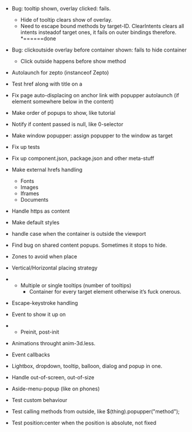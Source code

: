* Bug: tooltip shown, overlay clicked: fails.
	* Hide of tooltip clears show of overlay.
	* Need to escape bound methods by target-ID. ClearIntents clears all intents insteadof target ones, it fails on outer bindings therefore.
	*======done

* Bug: clickoutside overlay before container shown: fails to hide container
	* Click outside happens before show method

* Autolaunch for zepto (instanceof Zepto) 

* Test href along with title on a

* Fix page auto-displacing on anchor link with popupper autolaunch (if element somewhere below in the content)

* Make order of popups to show, like tutorial

* Notify if content passed is null, like 0-selector

* Make window popupper: assign popupper to the window as target

* Fix up tests
* Fix up component.json, package.json and other meta-stuff

* Make external hrefs handling
	* Fonts
	* Images
	* Iframes
	* Documents

* Handle https as content

* Make default styles

* handle case when the container is outside the viewport

* Find bug on shared content popups. Sometimes it stops to hide.

* Zones to avoid when place
* Vertical/Horizontal placing strategy
* + Multiple or single tooltips (number of tooltips)
	* Container for every target element otherwise it’s fuck onerous.
* Escape-keystroke handling
* Event to show it up on
* + Preinit, post-init
* Animations throught anim-3d.less.
* Event callbacks
* Lightbox, dropdown, tooltip, balloon, dialog and popup in one.

* Handle out-of-screen, out-of-size

* Aside-menu-popup (like on phones)

* Test custom behaviour

* Test calling methods from outside, like $(thing).popupper("method");

* Test position:center when the position is absolute, not fixed

